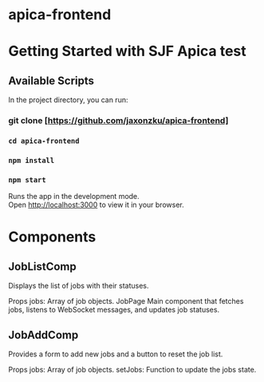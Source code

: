 # apica-frontend

# Getting Started with SJF Apica test

## Available Scripts

In the project directory, you can run:

### git clone [https://github.com/jaxonzku/apica-frontend]

### `cd apica-frontend`

### `npm install`

### `npm start`

Runs the app in the development mode.\
Open [http://localhost:3000](http://localhost:3000) to view it in your browser.

# Components

## JobListComp

Displays the list of jobs with their statuses.

Props
jobs: Array of job objects.
JobPage
Main component that fetches jobs, listens to WebSocket messages, and updates job statuses.

## JobAddComp

Provides a form to add new jobs and a button to reset the job list.

Props
jobs: Array of job objects.
setJobs: Function to update the jobs state.

